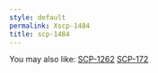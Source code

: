 ```yaml
---
style: default
permalink: Xscp-1484
title: scp-1484
---
```

You may also like:
[SCP-1262](http://scp-wiki.net/scp-1262)
[SCP-172](http://scp-wiki.net/scp-172)